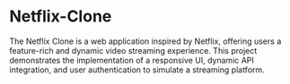 # Netflix-Clone
The Netflix Clone is a web application inspired by Netflix, offering users a feature-rich and dynamic video streaming experience. This project demonstrates the implementation of a responsive UI, dynamic API integration, and user authentication to simulate a streaming platform.
